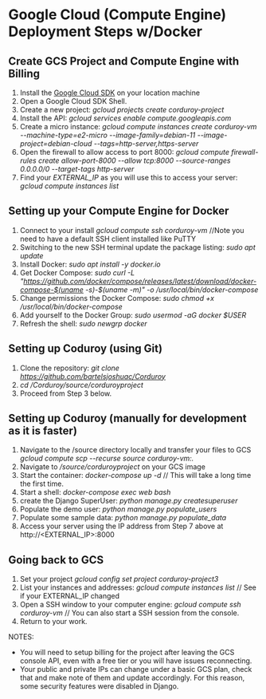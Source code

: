 # Google Cloud (Compute Engine) Deployment Steps w/Docker

## Create GCS Project and Compute Engine with Billing  
1. Install the [Google Cloud SDK](https://cloud.google.com/sdk/?hl=en) on your location machine
2. Open a Google Cloud SDK Shell.   
3. Create a new project: *gcloud projects create corduroy-project*  
4. Install the API: *gcloud services enable compute.googleapis.com*  
5. Create a micro instance: *gcloud compute instances create corduroy-vm --machine-type=e2-micro  --image-family=debian-11 --image-project=debian-cloud --tags=http-server,https-server* 
6. Open the firewall to allow access to port 8000: *gcloud compute firewall-rules create allow-port-8000 --allow tcp:8000 --source-ranges 0.0.0.0/0 --target-tags http-server*  
7. Find your *EXTERNAL_IP* as you will use this to access your server: *gcloud compute instances list*  

## Setting up your Compute Engine for Docker
1. Connect to your install *gcloud compute ssh corduroy-vm* //Note you need to have a default SSH client installed like PuTTY  
2. Switching to the new SSH terminal update the package listing: *sudo apt update*  
3. Install Docker: *sudo apt install -y docker.io*  
4. Get Docker Compose: *sudo curl -L "https://github.com/docker/compose/releases/latest/download/docker-compose-$(uname -s)-$(uname -m)" -o /usr/local/bin/docker-compose*  
5. Change permissions the Docker Compose: *sudo chmod +x /usr/local/bin/docker-compose*  
6. Add yourself to the Docker Group: *sudo usermod -aG docker $USER*  
7. Refresh the shell: *sudo newgrp docker*  

## Setting up Coduroy (using Git)
1. Clone the repository: *git clone https://github.com/bartelsjoshuac/Corduroy*  
2. *cd /Corduroy/source/corduroyproject*  
3. Proceed from Step 3 below.  

## Setting up Coduroy (manually for development as it is faster)
1. Navigate to the /source directory locally and transfer your files to GCS *gcloud compute scp --recurse source corduroy-vm:.* 
3. Navigate to */source/corduroyproject* on your GCS image
4. Start the container: *docker-compose up -d*  // This will take a long time the first time.  
5. Start a shell: *docker-compose exec web bash*
6. create the Django SuperUser: *python manage.py createsuperuser*  
7. Populate the demo user: *python manage.py populate_users*  
8. Populate some sample data: *python manage.py populate_data*  
9. Access your server using the IP address from Step 7 above at http://<EXTERNAL_IP>:8000

## Going back to GCS  
1. Set your project *gcloud config set project corduroy-project3*  
2. List your instances and addresses: *gcloud compute instances list*  // See if your EXTERNAL_IP changed  
3. Open a SSH window to your computer engine: *gcloud compute ssh corduroy-vm* // You can also start a SSH session from the console.  
4. Return to your work.  

NOTES:
- You will need to setup billing for the project after leaving the GCS console API, even with a free tier or you will have issues reconnecting.  
- Your public and private IPs can change under a basic GCS plan, check that and make note of them and update accordingly.  For this reason, some security features were disabled in Django.  





